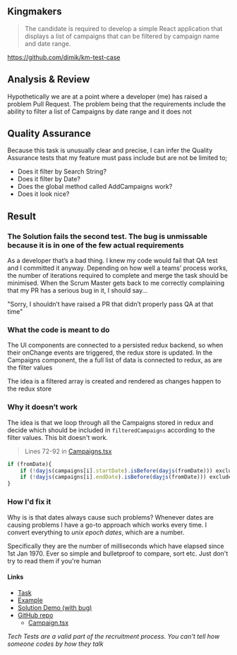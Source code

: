 ## Kingmakers

> The candidate is required to develop a simple React application that displays a list of campaigns that can be filtered by campaign name and date range.

https://github.com/dimik/km-test-case

## Analysis & Review

Hypothetically we are at a point where a developer (me) has raised a problem Pull Request. The problem being that the requirements include the ability to filter a list of Campaigns by date range and it does not

## Quality Assurance

Because this task is unusually clear and precise, I can infer the Quality Assurance tests that my feature must pass include but are not be limited to;

- Does it filter by Search String?
- Does it filter by Date?
- Does the global method called AddCampaigns work?
- Does it look nice?

## Result

### The Solution fails the second test. The bug is unmissable because it is in one of the few actual requirements

As a developer that’s a bad thing. I knew my code would fail that QA test and I committed it anyway. Depending on how well a teams’ process works, the number of iterations required to complete and merge the task should be minimised. When the Scrum Master gets back to me correctly complaining that my PR has a serious bug in it, I should say...

"Sorry, I shouldn’t have raised a PR that didn’t properly pass QA at that time"

### What the code is meant to do

The UI components are connected to a persisted redux backend, so when their onChange events are triggered, the redux store is updated. In the Campaigns component, the a full list of data is connected to redux, as are the filter values

The idea is a filtered array is created and rendered as changes happen to the redux store

### Why it doesn’t work 

The idea is that we loop through all the Campaigns stored in redux and decide which should be included in   `filteredCampaigns` according to the filter values. This bit doesn't work. 

> Lines 72-92 in [Campaigns.tsx](https://github.com/listingslab/km-test-case/blob/master/src/Kingmakers/Campaigns/Campaigns.tsx)

```javascript
if (fromDate){
    if (!dayjs(campaigns[i].startDate).isBefore(dayjs(fromDate))) excludeByDate = true
    if (!dayjs(campaigns[i].endDate).isBefore(dayjs(fromDate))) excludeByDate = true
}
```

### How I'd fix it

Why is is that dates always cause such problems? Whenever dates are causing problems I have a go-to approach which works every time. I convert everything to _unix epoch dates_, which are a number. 

Specifically they are the number of milliseconds which have elapsed since 1st Jan 1970. Ever so simple and bulletproof to compare, sort etc. Just don't try to read them if you're human

#### Links 

- [Task](https://github.com/dimik/km-test-case)
- [Example](https://dimik.github.io/km-test-case/)
- [Solution Demo (with bug)](https://kingmakers-test.web.app/)
- [GitHub repo](https://github.com/listingslab/km-test-case)
    - [Campaign.tsx](https://github.com/listingslab/km-test-case/blob/master/src/Kingmakers/Campaigns/Campaigns.tsx)

_Tech Tests are a valid part of the recruitment process. You can't tell how someone codes by how they talk_
